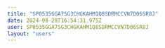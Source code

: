 ```yaml
---
title: "SP0535GGA7SG3CHGKAHM1Q8SDRMCCVN7D06SR8J"
date: 2024-08-28T16:54:31.975Z
user: SP0535GGA7SG3CHGKAHM1Q8SDRMCCVN7D06SR8J
layout: "users"
---
```

    